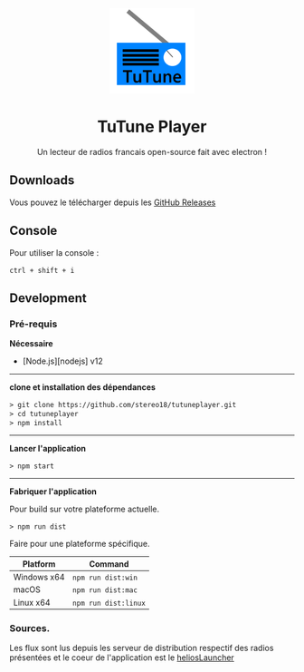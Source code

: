 <p align="center"><img src="./app/assets/images/SealCircle.png" width="150px" height="150px" alt="aventium softworks"></p>

<h1 align="center">TuTune Player</h1>



<p align="center">Un lecteur de radios francais open-source fait avec electron !</p>



## Downloads

Vous pouvez le télécharger depuis les [GitHub Releases](https://github.com/stereo18/tutuneplayer/releases)



## Console

Pour utiliser la console :

```console
ctrl + shift + i
```

## Development

### Pré-requis

**Nécessaire**

* [Node.js][nodejs] v12

---

**clone et installation des dépendances**

```console
> git clone https://github.com/stereo18/tutuneplayer.git
> cd tutuneplayer
> npm install
```

---

**Lancer l'application**

```console
> npm start
```

---

**Fabriquer l'application**

Pour build sur votre plateforme actuelle.

```console
> npm run dist
```

Faire pour une plateforme spécifique.

| Platform    | Command              |
| ----------- | -------------------- |
| Windows x64 | `npm run dist:win`   |
| macOS       | `npm run dist:mac`   |
| Linux x64   | `npm run dist:linux` |



### Sources.

Les flux sont lus depuis les serveur de distribution respectif des radios présentées et le coeur de l'application est le [heliosLauncher](https://github.com/dscalzi/helioslauncher)

